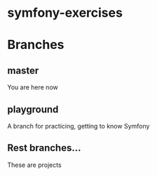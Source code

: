 # symfony-exercises

# Branches

## master
You are here now

## playground
A branch for practicing, getting to know Symfony

## Rest branches...
These are projects
